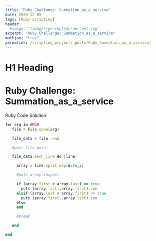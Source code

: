```yaml
---
title: "Ruby Challenge: Summation_as_a_service"
date: 2020-12-05
tags: [Ruby scripting]
header:
  #image: "/images/perceptron/percept.jpg"
excerpt: "Ruby Challenge: Summation_as_a_service"
mathjax: "true"
permalink: /scripting_projects_posts/Ruby_Summation_as_a_service/
---
```


# H1 Heading
# Ruby Challenge: Summation_as_a_service

Ruby Code Solution:
```ruby
for arg in ARGV
   file = File.open(arg)

   file_data = file.read

   #puts file_data

   file_data.each_line do |line|

     array = line.split.map(&:to_i)

     #puts array.inspect

     if (array.first > array.last) == true
       puts (array.last..array.first).sum
     elsif (array.last > array.first) == true
       puts (array.first..array.last).sum
     else
     end

     #break

   end

end
```
